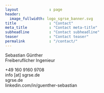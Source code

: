 ```yaml
---
layout              : page
header:
  image_fullwidth: logo_sgrse_banner.svg
title               : "Contact"
meta_title          : "Contact meta-title"
subheadline         : "Contact subheadline"
teaser              : "Contact teaser"
permalink           : "/contact/"
---
```


Sebastian Günther\
Freiberuflicher Ingenieur

+49 160 9160 9708\
info \[at\] sgrse.de\
sgrse.de\
linkedin.com/in/guenther-sebastian

